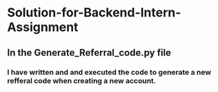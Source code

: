 # Solution-for-Backend-Intern-Assignment
## In the Generate_Referral_code.py file 
### I have written and and executed the code to generate a new refferal code when creating a new account.
